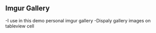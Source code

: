 ## Imgur Gallery
-I use in this demo personal imgur gallery
-Dispaly gallery images on tableview cell
